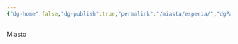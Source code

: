 ```yaml
---
{"dg-home":false,"dg-publish":true,"permalink":"/miasta/esperia/","dgPassFrontmatter":true}
---
```


Miasto

<!--
teokratyczne miasto, które utrzymuje się w dużym stopniu z datków pielgrzymów z całej wyspy. mieszkańcy muszą przestrzegać surowego ascetycznego kodeksu. Przebywa tu główny hierarcha esperionizmu

konwencja elficka
-->